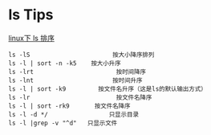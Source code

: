 # ls Tips

[ linux下 ls 排序](http://blog.itpub.net/14184018/viewspace-772677/)

	ls -lS                       按大小降序排列
	ls -l | sort -n -k5    按大小升序
	ls -lrt                       按时间降序
	ls -lnt                      按时间升序
	ls -l | sort -k9         按文件名升序（这是ls的默认输出方式）
	ls -lr                        按文件名降序
	ls -l | sort -rk9       按文件名降序
	ls -l -d */                 只显示目录
	ls -l |grep -v "^d"   只显示文件